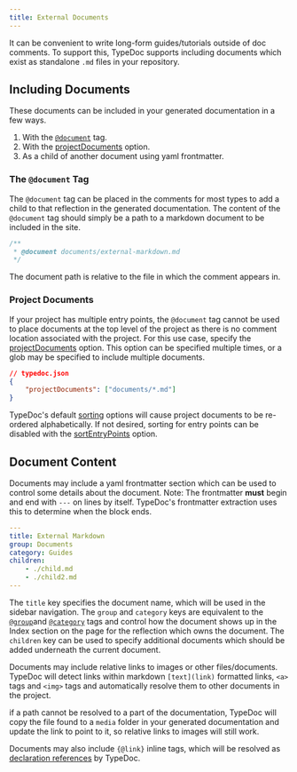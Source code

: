 ```yaml
---
title: External Documents
---
```


It can be convenient to write long-form guides/tutorials outside of doc comments.
To support this, TypeDoc supports including documents which exist as standalone
`.md` files in your repository.

## Including Documents

These documents can be included in your generated documentation in a few ways.

1. With the [`@document`](tags/document.md) tag.
2. With the [projectDocuments] option.
3. As a child of another document using yaml frontmatter.

### The `@document` Tag

The `@document` tag can be placed in the comments for most types to add
a child to that reflection in the generated documentation. The content of
the `@document` tag should simply be a path to a markdown document to be
included in the site.

```ts
/**
 * @document documents/external-markdown.md
 */
```

The document path is relative to the file in which the comment appears in.

### Project Documents

If your project has multiple entry points, the `@document` tag cannot be used
to place documents at the top level of the project as there is no comment location
associated with the project. For this use case, specify the [projectDocuments]
option. This option can be specified multiple times, or a glob may be specified
to include multiple documents.

```json
// typedoc.json
{
    "projectDocuments": ["documents/*.md"]
}
```

TypeDoc's default [sorting](options/organization.md#sort) options
will cause project documents to be re-ordered alphabetically. If not desired, sorting
for entry points can be disabled with the [sortEntryPoints](options/organization.md#sortEntryPoints)
option.

## Document Content

Documents may include a yaml frontmatter section which can be used to control
some details about the document. Note: The frontmatter **must** begin and end with
`---` on lines by itself. TypeDoc's frontmatter extraction uses this to determine
when the block ends.

```yaml
---
title: External Markdown
group: Documents
category: Guides
children:
    - ./child.md
    - ./child2.md
---
```

The `title` key specifies the document name, which will be used in the sidebar
navigation. The `group` and `category` keys are equivalent to the
[`@group`](tags/group.md)and [`@category`](tags/category.md)
tags and control how the document shows up in the Index section on the page
for the reflection which owns the document. The `children` key can be used to specify
additional documents which should be added underneath the current document.

Documents may include relative links to images or other files/documents. TypeDoc
will detect links within markdown `[text](link)` formatted links, `<a>` tags
and `<img>` tags and automatically resolve them to other documents in the project.

if a path cannot be resolved to a part of the documentation, TypeDoc will copy
the file found to a `media` folder in your generated documentation and update the
link to point to it, so relative links to images will still work.

Documents may also include `{@link}` inline tags, which will be resolved as
[declaration references](declaration-references.md) by
TypeDoc.

[projectDocuments]: options/input.md#projectDocuments
